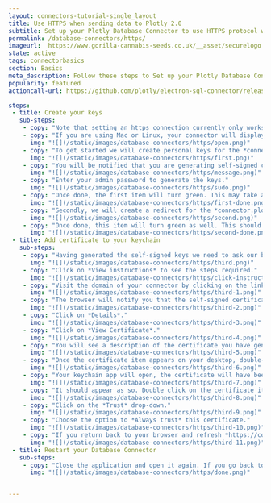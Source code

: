 ```yaml
---
layout: connectors-tutorial-single_layout
title: Use HTTPS when sending data to Plotly 2.0
subtitle: Set up your Plotly Database Connector to use HTTPS protocol when transfering data to Plotly 2.0.
permalink: /database-connectors/https/
imageurl:  https://www.gorilla-cannabis-seeds.co.uk/__asset/securelogo
state: active
tags: connectorbasics
section: Basics
meta_description: Follow these steps to Set up your Plotly Database Connector to use HTTPS protocol
popularity: featured
actioncall-url: https://github.com/plotly/electron-sql-connector/releases

steps:
 - title: Create your keys
   sub-steps:
    - copy: "Note that setting an https connection currently only works for Mac and Linux operating systems."
    - copy: "If you are using Mac or Linux, your connector will display an *HTTPS* section at the bottom. Clicking on the title will display its contents."
      img: "![](/static/images/database-connectors/https/open.png)"
    - copy: "To get started we will create personal keys for the *connector.plot.ly* domain. Click on the first item as shown below."
      img: "![](/static/images/database-connectors/https/first.png)"
    - copy: "You will be notified that you are generating self-signed certificate and that your password is required."
      img: "![](/static/images/database-connectors/https/message.png)"
    - copy: "Enter your admin password to generate the keys."
      img: "![](/static/images/database-connectors/https/sudo.png)"
    - copy: "Once done, the first item will turn green. This may take a couple of seconds."
      img: "![](/static/images/database-connectors/https/first-done.png)"
    - copy: "Secondly, we will create a redirect for the *connector.plot.ly* domain. Click on the second item to do so."
      img: "![](/static/images/database-connectors/https/second.png)"
    - copy: "Once done, this item will turn green as well. This should be done almost instantly."
      img: "![](/static/images/database-connectors/https/second-done.png)"
 - title: Add certificate to your keychain
   sub-steps:
    - copy: "Having generated the self-signed keys we need to ask our browsers to accept them. This requires us to add the self-signed sertificate to our keychain. Click on the third item to get started."
      img: "![](/static/images/database-connectors/https/third.png)"
    - copy: "Click on *View instructions* to see the steps required."
      img: "![](/static/images/database-connectors/https/click-instructions.png)"
    - copy: "Visit the domain of your connector by clicking on the link as shown below."
      img: "![](/static/images/database-connectors/https/third-1.png)"
    - copy: "The browser will notify you that the self-signed certificate is not recognized. Click on the warning sign in the search bar of your browser."
      img: "![](/static/images/database-connectors/https/third-2.png)"
    - copy: "Click on *Details*."
      img: "![](/static/images/database-connectors/https/third-3.png)"
    - copy: "Click on *View Certificate*."
      img: "![](/static/images/database-connectors/https/third-4.png)"
    - copy: "You will see a description of the certificate you have generated. Click on it and drag it on your desktop."
      img: "![](/static/images/database-connectors/https/third-5.png)"
    - copy: "Once the certificate item appears on your desktop, double-click on it."
      img: "![](/static/images/database-connectors/https/third-6.png)"
    - copy: "Your keychain app will open, the certificate will have been added and you may find it in the certificates tab."
      img: "![](/static/images/database-connectors/https/third-7.png)"
    - copy: "It should appear as so. Double click on the certificate item."
      img: "![](/static/images/database-connectors/https/third-8.png)"
    - copy: "Click on the *Trust* drop-down."
      img: "![](/static/images/database-connectors/https/third-9.png)"
    - copy: "Choose the option to *Always trust* this certificate."
      img: "![](/static/images/database-connectors/https/third-10.png)"
    - copy: "If you return back to your browser and refresh *https://connector.plot.ly:9495/status* you should see a page demonstrating that your HTTPS request was accepted wihtout a browser warning."
      img: "![](/static/images/database-connectors/https/third-11.png)"
 - title: Restart your Database Connector
   sub-steps:
    - copy: "Close the application and open it again. If you go back to the HTTPS section you shall see that the steps have dissapeared and the domain of your connector shall be displayed."
      img: "![](/static/images/database-connectors/https/done.png)"


---
```

